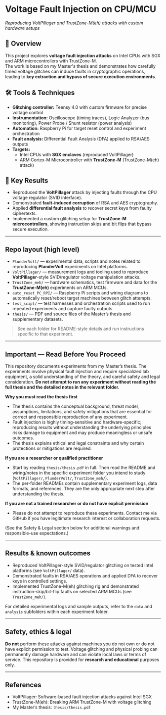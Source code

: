 # Voltage Fault Injection on CPU/MCU  
*Reproducing VoltPillager and TrustZone-M(eh) attacks with custom hardware setups*  

## 📖 Overview  
This project explores **voltage fault injection attacks** on Intel CPUs with SGX and ARM microcontrollers with TrustZone-M.  
The work is based on my Master's thesis and demonstrates how carefully timed voltage glitches can induce faults in cryptographic operations, leading to **key extraction and bypass of secure execution environments**.  

## 🛠 Tools & Techniques  
- **Glitching controller:** Teensy 4.0 with custom firmware for precise voltage control  
- **Instrumentation:** Oscilloscope (timing traces), Logic Analyzer (bus monitoring), Power Probe / Shunt resistor (power analysis)  
- **Automation:** Raspberry Pi for target reset control and experiment orchestration  
- **Fault analysis:** Differential Fault Analysis (DFA) applied to RSA/AES outputs  
- **Targets:**  
  - Intel CPUs with **SGX enclaves** (reproduced VoltPillager)  
  - ARM Cortex-M Microcontroller with **TrustZone-M** (TrustZone-M(eh) attack)  

## 🔬 Key Results  
- Reproduced the **VoltPillager** attack by injecting faults through the CPU voltage regulator (SVID interface).  
- Demonstrated **fault-induced corruption** of RSA and AES cryptography.  
- Applied **differential fault analysis** to recover secret keys from faulty ciphertexts.  
- Implemented a custom glitching setup for **TrustZone-M microcontrollers**, showing instruction skips and bit flips that bypass secure execution.  


---

## Repo layout (high level)
- `PlunderVolt/` — experimental data, scripts and notes related to reproducing **PlunderVolt** experiments on Intel platforms.  
- `VoltPillager/` — measurement logs and tooling used to reproduce **VoltPillager**-style SVID/regulator voltage manipulation attacks.  
- `TrustZone_meh/` — hardware schematics, test firmware and data for the **TrustZone-M(eh)** experiments on ARM MCUs.  
- `auto_reset_PC_RPI/` — Raspberry Pi scripts and wiring diagrams to automatically reset/reboot target machines between glitch attempts.  
- `test_scipt/` — test harnesses and orchestration scripts used to run repeated experiments and capture faulty outputs.  
- `thesis/` — PDF and source files of the Master’s thesis and supplementary datasets.  

> See each folder for README-style details and run instructions specific to that experiment.

---
## Important — Read Before You Proceed

This repository documents experiments from my Master’s thesis. The experiments involve physical fault injection and require specialized lab equipment, a solid understanding of the theory, and careful safety and legal consideration. **Do not attempt to run any experiment without reading the full thesis and the detailed notes in the relevant folder.**

**Why you must read the thesis first**
- The thesis contains the conceptual background, threat model, assumptions, limitations, and safety mitigations that are essential for correct and responsible reproduction of any experiment.  
- Fault injection is highly timing-sensitive and hardware-specific; reproducing results without understanding the underlying principles risks damage to equipment and may produce meaningless or unsafe outcomes.  
- The thesis explains ethical and legal constraints and why certain protections or mitigations are required.  

**If you are a researcher or qualified practitioner**
- Start by reading `thesis/thesis.pdf` in full. Then read the README and wiring/notes in the specific experiment folder you intend to study (`VoltPillager/`, `PlunderVolt/`, `TrustZone_meh/`).  
- The per-folder READMEs contain supplementary experiment logs, data formats, and references. They are the only appropriate next step after understanding the thesis.  

**If you are not a trained researcher or do not have explicit permission**
- Please do not attempt to reproduce these experiments. Contact me via GitHub if you have legitimate research interest or collaboration requests.  

(See the Safety & Legal section below for additional warnings and responsible-use expectations.)

---

## Results & known outcomes
- Reproduced VoltPillager-style SVID/regulator glitching on tested Intel platforms (see `VoltPillager/` data).  
- Demonstrated faults in RSA/AES operations and applied DFA to recover keys in controlled settings.  
- Implemented TrustZone-M(eh) glitching rig and demonstrated instruction-skip/bit-flip faults on selected ARM MCUs (see `TrustZone_meh/`).  

For detailed experimental logs and sample outputs, refer to the `data` and `analysis` subfolders within each experiment folder.

---

## Safety, ethics & legal
**Do not** perform these attacks against machines you do not own or do not have explicit permission to test. Voltage glitching and physical probing can permanently damage hardware and can violate local laws or terms of service. This repository is provided for **research and educational** purposes only.

---
## References
- VoltPillager: Software-based fault injection attacks against Intel SGX  
- TrustZone-M(eh): Breaking ARM TrustZone-M with voltage glitching  
- My Master’s thesis: `thesis/thesis.pdf`
